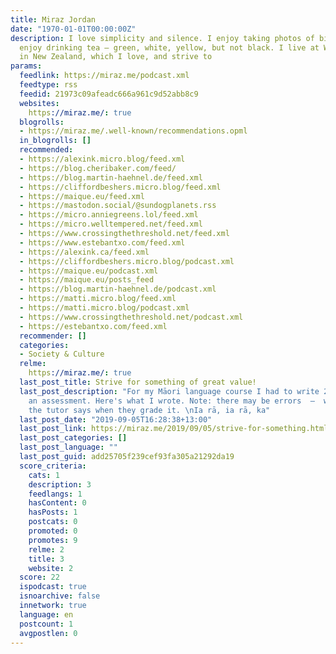 ```yaml
---
title: Miraz Jordan
date: "1970-01-01T00:00:00Z"
description: I love simplicity and silence. I enjoy taking photos of birds. I also
  enjoy drinking tea — green, white, yellow, but not black. I live at Waikawa Beach
  in New Zealand, which I love, and strive to
params:
  feedlink: https://miraz.me/podcast.xml
  feedtype: rss
  feedid: 21973c09afeadc666a961c9d52abb8c9
  websites:
    https://miraz.me/: true
  blogrolls:
  - https://miraz.me/.well-known/recommendations.opml
  in_blogrolls: []
  recommended:
  - https://alexink.micro.blog/feed.xml
  - https://blog.cheribaker.com/feed/
  - https://blog.martin-haehnel.de/feed.xml
  - https://cliffordbeshers.micro.blog/feed.xml
  - https://maique.eu/feed.xml
  - https://mastodon.social/@sundogplanets.rss
  - https://micro.anniegreens.lol/feed.xml
  - https://micro.welltempered.net/feed.xml
  - https://www.crossingthethreshold.net/feed.xml
  - https://www.estebantxo.com/feed.xml
  - https://alexink.ca/feed.xml
  - https://cliffordbeshers.micro.blog/podcast.xml
  - https://maique.eu/podcast.xml
  - https://maique.eu/posts_feed
  - https://blog.martin-haehnel.de/podcast.xml
  - https://matti.micro.blog/feed.xml
  - https://matti.micro.blog/podcast.xml
  - https://www.crossingthethreshold.net/podcast.xml
  - https://estebantxo.com/feed.xml
  recommender: []
  categories:
  - Society & Culture
  relme:
    https://miraz.me/: true
  last_post_title: Strive for something of great value!
  last_post_description: "For my Māori language course I had to write 200 words for
    an assessment. Here's what I wrote. Note: there may be errors  —  we'll see what
    the tutor says when they grade it. \nIa rā, ia rā, ka"
  last_post_date: "2019-09-05T16:28:38+13:00"
  last_post_link: https://miraz.me/2019/09/05/strive-for-something.html
  last_post_categories: []
  last_post_language: ""
  last_post_guid: add25705f239cef93fa305a21292da19
  score_criteria:
    cats: 1
    description: 3
    feedlangs: 1
    hasContent: 0
    hasPosts: 1
    postcats: 0
    promoted: 0
    promotes: 9
    relme: 2
    title: 3
    website: 2
  score: 22
  ispodcast: true
  isnoarchive: false
  innetwork: true
  language: en
  postcount: 1
  avgpostlen: 0
---
```


